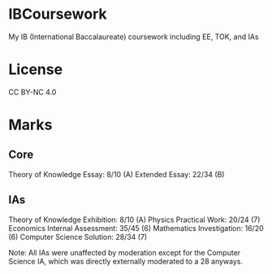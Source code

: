 # IBCoursework

My IB (International Baccalaureate) coursework including EE, TOK, and IAs

# License

CC BY-NC 4.0

# Marks

## Core

Theory of Knowledge Essay: 8/10 (A)
Extended Essay: 22/34 (B)

## IAs

Theory of Knowledge Exhibition: 8/10 (A)
Physics Practical Work: 20/24 (7)
Economics Internal Assessment: 35/45 (6)
Mathematics Investigation: 16/20 (6)
Computer Science Solution: 28/34 (7)

Note: All IAs were unaffected by moderation except for the Computer Science IA, which was directly externally moderated to a 28 anyways.
